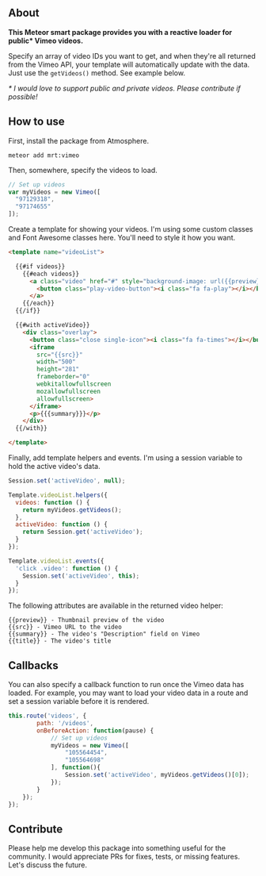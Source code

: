 About
-----

__This Meteor smart package provides you with a reactive loader for public* Vimeo videos.__

Specify an array of video IDs you want to get, and when they're all returned from the Vimeo API, your template will automatically update with the data. Just use the `getVideos()` method. See example below.

_* I would love to support public and private videos. Please contribute if possible!_

How to use
----------

First, install the package from Atmosphere.

`meteor add mrt:vimeo`

Then, somewhere, specify the videos to load.

```javascript
// Set up videos
var myVideos = new Vimeo([
  "97129318",
  "97174655"
]);
```


Create a template for showing your videos. I'm using some custom classes and Font Awesome classes here. You'll need to style it how you want.

```html
<template name="videoList">

  {{#if videos}}
    {{#each videos}}
      <a class="video" href="#" style="background-image: url({{preview}})">
        <button class="play-video-button"><i class="fa fa-play"></i></button>
      </a>
    {{/each}}
  {{/if}}

  {{#with activeVideo}}
    <div class="overlay">
      <button class="close single-icon"><i class="fa fa-times"></i></button>
      <iframe
        src="{{src}}"
        width="500"
        height="281"
        frameborder="0"
        webkitallowfullscreen
        mozallowfullscreen
        allowfullscreen>
      </iframe>
      <p>{{{summary}}}</p>
    </div>
  {{/with}}

</template>
```

Finally, add template helpers and events. I'm using a session variable to hold the active video's data.

```javascript
Session.set('activeVideo', null);

Template.videoList.helpers({
  videos: function () {
    return myVideos.getVideos();
  },
  activeVideo: function () {
    return Session.get('activeVideo');
  }
});

Template.videoList.events({
  'click .video': function () {
    Session.set('activeVideo', this);
  }
});
```

The following attributes are available in the returned video helper:

  ```
  {{preview}} - Thumbnail preview of the video
  {{src}} - Vimeo URL to the video
  {{summary}} - The video's "Description" field on Vimeo
  {{title}} - The video's title
  ```

Callbacks
----------
You can also specify a callback function to run once the Vimeo data has loaded. For example, you may want to load your video data in a route and set a session variable before it is rendered.

```javascript
this.route('videos', {
        path: '/videos',
        onBeforeAction: function(pause) {
            // Set up videos
            myVideos = new Vimeo([
                "105564454",
                "105564698"
            ], function(){
                Session.set('activeVideo', myVideos.getVideos()[0]);
            });
        }
    });
});
```


Contribute
----------

Please help me develop this package into something useful for the community. I would appreciate PRs for fixes, tests, or missing features. Let's discuss the future.
